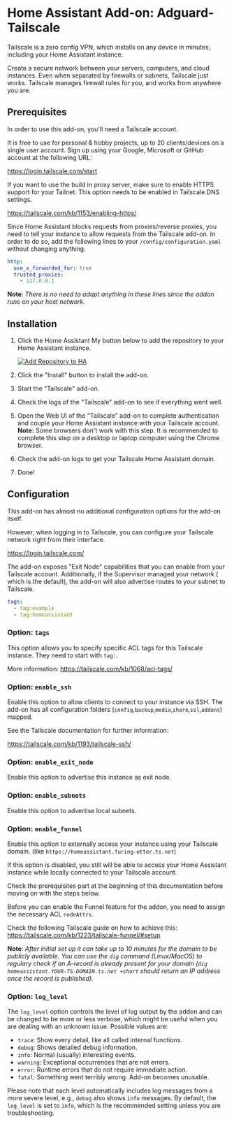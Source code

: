 # Home Assistant Add-on: Adguard-Tailscale

Tailscale is a zero config VPN, which installs on any device in minutes,
including your Home Assistant instance.

Create a secure network between your servers, computers, and cloud instances.
Even when separated by firewalls or subnets, Tailscale just works. Tailscale
manages firewall rules for you, and works from anywhere you are.

## Prerequisites

In order to use this add-on, you'll need a Tailscale account.

It is free to use for personal & hobby projects, up to 20 clients/devices on a
single user account. Sign up using your Google, Microsoft or GitHub account at
the following URL:

<https://login.tailscale.com/start>

If you want to use the build in proxy server,
make sure to enable HTTPS support for your Tailnet.
This option needs to be enabled in Tailscale DNS settings.

<https://tailscale.com/kb/1153/enabling-https/>

Since Home Assistant blocks requests from proxies/reverse proxies, you need to
tell your instance to allow requests from the Tailscale add-on.
In order to do so, add the following lines to your `/config/configuration.yaml`
without changing anything:

```yaml
http:
  use_x_forwarded_for: true
  trusted_proxies:
    - 127.0.0.1
```

**Note**: _There is no need to adapt anything in these lines since the addon
runs on your host network._

## Installation

1. Click the Home Assistant My button below to add the repository to your Home
   Assistant instance.

   [![Add Repository to HA][my-ha-badge]][my-ha-url]

1. Click the "Install" button to install the add-on.
1. Start the "Tailscale" add-on.
1. Check the logs of the "Tailscale" add-on to see if everything went well.
1. Open the Web UI of the "Tailscale" add-on to complete authentication and
   couple your Home Assistant instance with your Tailscale account.
   **Note:** Some browsers don't work with this step. It is recommended to
   complete this step on a desktop or laptop computer using the Chrome browser.
1. Check the add-on logs to get your Tailscale Home Assistant domain.
1. Done!

## Configuration

This add-on has almost no additional configuration options for the
add-on itself.

However, when logging in to Tailscale, you can configure your Tailscale
network right from their interface.

<https://login.tailscale.com/>

The add-on exposes "Exit Node" capabilities that you can enable from your
Tailscale account. Additionally, if the Supervisor managed your network (
which is the default), the add-on will also advertise routes to your
subnet to Tailscale.

```yaml
tags:
  - tag:example
  - tag:homeassistant
```

### Option: `tags`

This option allows you to specify specific ACL tags for this Tailscale
instance. They need to start with `tag:`.

More information: <https://tailscale.com/kb/1068/acl-tags/>

### Option: `enable_ssh`

Enable this option to allow clients to connect to your instance via SSH.
The add-on has all configuration folders
(`config`,`backup`,`media`,`share`,`ssl`,`addons`) mapped.

See the Tailscale documentation for further information:

<https://tailscale.com/kb/1193/tailscale-ssh/>

### Option: `enable_exit_node`

Enable this option to advertise this instance as exit node.

### Option: `enable_subnets`

Enable this option to advertise local subnets.

### Option: `enable_funnel`

Enable this option to externally access your instance using your Tailscale
domain. (like `https://homeassistant.furing-otter.ts.net`)

If this option is disabled, you still will be able to access your Home Assistant
instance while locally connected to your Tailscale account.

Check the prerequisites part at the beginning
of this documentation before moving on with the steps below.

Before you can enable the Funnel feature for the addon,
you need to assign the necessary ACL `nodeAttrs`.

Check the following Tailscale guide on how to achieve this:
<https://tailscale.com/kb/1223/tailscale-funnel/#setup>

**Note**: _After initial set up it can take up to 10 minutes for the domain to
be publicly available. You can use the `dig` command (Linux/MacOS) to regulary
check if an A-record is already present for your domain
(`dig homeassistant.YOUR-TS-DOMAIN.ts.net +short` should return an IP address
once the record is published)._

### Option: `log_level`

The `log_level` option controls the level of log output by the addon and can
be changed to be more or less verbose, which might be useful when you are
dealing with an unknown issue. Possible values are:

- `trace`: Show every detail, like all called internal functions.
- `debug`: Shows detailed debug information.
- `info`: Normal (usually) interesting events.
- `warning`: Exceptional occurrences that are not errors.
- `error`: Runtime errors that do not require immediate action.
- `fatal`: Something went terribly wrong. Add-on becomes unusable.

Please note that each level automatically includes log messages from a
more severe level, e.g., `debug` also shows `info` messages. By default,
the `log_level` is set to `info`, which is the recommended setting unless
you are troubleshooting.

[my-ha-badge]: https://my.home-assistant.io/badges/supervisor_add_addon_repository.svg
[my-ha-url]: https://my.home-assistant.io/redirect/supervisor_add_addon_repository/?repository_url=https%3A%2F%2Fgithub.com%2Felcajon%2Frepository-stable
